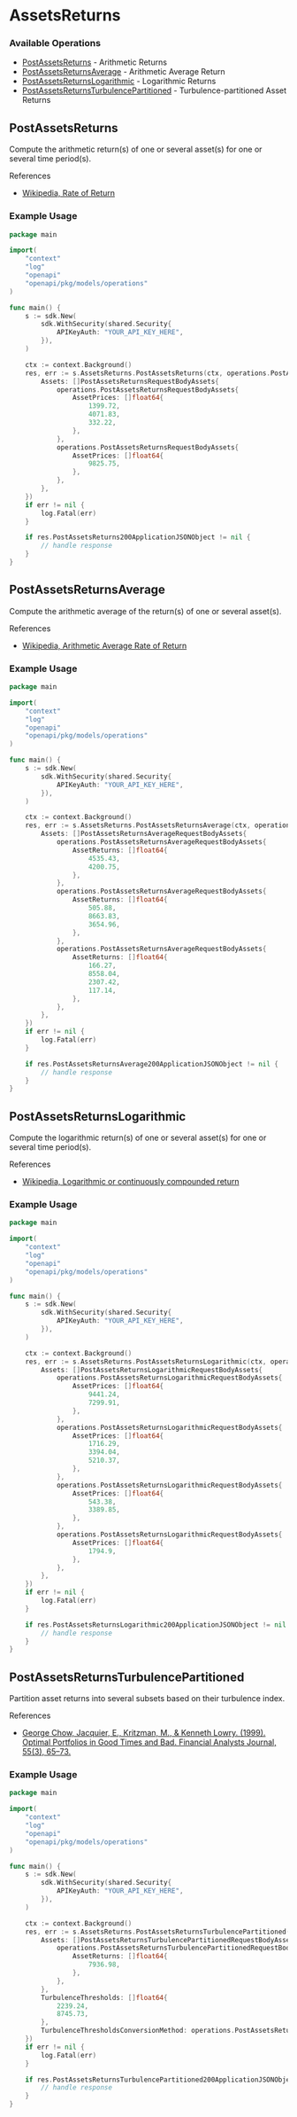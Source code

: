 # AssetsReturns

### Available Operations

* [PostAssetsReturns](#postassetsreturns) - Arithmetic Returns
* [PostAssetsReturnsAverage](#postassetsreturnsaverage) - Arithmetic Average Return
* [PostAssetsReturnsLogarithmic](#postassetsreturnslogarithmic) - Logarithmic Returns
* [PostAssetsReturnsTurbulencePartitioned](#postassetsreturnsturbulencepartitioned) - Turbulence-partitioned Asset Returns

## PostAssetsReturns

Compute the arithmetic return(s) of one or several asset(s) for one or several time period(s).

References
* [Wikipedia, Rate of Return](https://en.wikipedia.org/wiki/Rate_of_return#Return)


### Example Usage

```go
package main

import(
	"context"
	"log"
	"openapi"
	"openapi/pkg/models/operations"
)

func main() {
    s := sdk.New(
        sdk.WithSecurity(shared.Security{
            APIKeyAuth: "YOUR_API_KEY_HERE",
        }),
    )

    ctx := context.Background()
    res, err := s.AssetsReturns.PostAssetsReturns(ctx, operations.PostAssetsReturnsRequestBody{
        Assets: []PostAssetsReturnsRequestBodyAssets{
            operations.PostAssetsReturnsRequestBodyAssets{
                AssetPrices: []float64{
                    1399.72,
                    4071.83,
                    332.22,
                },
            },
            operations.PostAssetsReturnsRequestBodyAssets{
                AssetPrices: []float64{
                    9825.75,
                },
            },
        },
    })
    if err != nil {
        log.Fatal(err)
    }

    if res.PostAssetsReturns200ApplicationJSONObject != nil {
        // handle response
    }
}
```

## PostAssetsReturnsAverage

Compute the arithmetic average of the return(s) of one or several asset(s).

References
* [Wikipedia, Arithmetic Average Rate of Return](https://en.wikipedia.org/wiki/Rate_of_return#Arithmetic_average_rate_of_return)


### Example Usage

```go
package main

import(
	"context"
	"log"
	"openapi"
	"openapi/pkg/models/operations"
)

func main() {
    s := sdk.New(
        sdk.WithSecurity(shared.Security{
            APIKeyAuth: "YOUR_API_KEY_HERE",
        }),
    )

    ctx := context.Background()
    res, err := s.AssetsReturns.PostAssetsReturnsAverage(ctx, operations.PostAssetsReturnsAverageRequestBody{
        Assets: []PostAssetsReturnsAverageRequestBodyAssets{
            operations.PostAssetsReturnsAverageRequestBodyAssets{
                AssetReturns: []float64{
                    4535.43,
                    4200.75,
                },
            },
            operations.PostAssetsReturnsAverageRequestBodyAssets{
                AssetReturns: []float64{
                    505.88,
                    8663.83,
                    3654.96,
                },
            },
            operations.PostAssetsReturnsAverageRequestBodyAssets{
                AssetReturns: []float64{
                    166.27,
                    8558.04,
                    2307.42,
                    117.14,
                },
            },
        },
    })
    if err != nil {
        log.Fatal(err)
    }

    if res.PostAssetsReturnsAverage200ApplicationJSONObject != nil {
        // handle response
    }
}
```

## PostAssetsReturnsLogarithmic

Compute the logarithmic return(s) of one or several asset(s) for one or several time period(s).

References
* [Wikipedia, Logarithmic or continuously compounded return](https://en.wikipedia.org/wiki/Rate_of_return#Logarithmic_or_continuously_compounded_return)


### Example Usage

```go
package main

import(
	"context"
	"log"
	"openapi"
	"openapi/pkg/models/operations"
)

func main() {
    s := sdk.New(
        sdk.WithSecurity(shared.Security{
            APIKeyAuth: "YOUR_API_KEY_HERE",
        }),
    )

    ctx := context.Background()
    res, err := s.AssetsReturns.PostAssetsReturnsLogarithmic(ctx, operations.PostAssetsReturnsLogarithmicRequestBody{
        Assets: []PostAssetsReturnsLogarithmicRequestBodyAssets{
            operations.PostAssetsReturnsLogarithmicRequestBodyAssets{
                AssetPrices: []float64{
                    9441.24,
                    7299.91,
                },
            },
            operations.PostAssetsReturnsLogarithmicRequestBodyAssets{
                AssetPrices: []float64{
                    1716.29,
                    3394.04,
                    5210.37,
                },
            },
            operations.PostAssetsReturnsLogarithmicRequestBodyAssets{
                AssetPrices: []float64{
                    543.38,
                    3389.85,
                },
            },
            operations.PostAssetsReturnsLogarithmicRequestBodyAssets{
                AssetPrices: []float64{
                    1794.9,
                },
            },
        },
    })
    if err != nil {
        log.Fatal(err)
    }

    if res.PostAssetsReturnsLogarithmic200ApplicationJSONObject != nil {
        // handle response
    }
}
```

## PostAssetsReturnsTurbulencePartitioned

Partition asset returns into several subsets based on their turbulence index.

References
* [George Chow, Jacquier, E., Kritzman, M., & Kenneth Lowry. (1999). Optimal Portfolios in Good Times and Bad. Financial Analysts Journal, 55(3), 65–73.](https://www.jstor.org/stable/4480169)


### Example Usage

```go
package main

import(
	"context"
	"log"
	"openapi"
	"openapi/pkg/models/operations"
)

func main() {
    s := sdk.New(
        sdk.WithSecurity(shared.Security{
            APIKeyAuth: "YOUR_API_KEY_HERE",
        }),
    )

    ctx := context.Background()
    res, err := s.AssetsReturns.PostAssetsReturnsTurbulencePartitioned(ctx, operations.PostAssetsReturnsTurbulencePartitionedRequestBody{
        Assets: []PostAssetsReturnsTurbulencePartitionedRequestBodyAssets{
            operations.PostAssetsReturnsTurbulencePartitionedRequestBodyAssets{
                AssetReturns: []float64{
                    7936.98,
                },
            },
        },
        TurbulenceThresholds: []float64{
            2239.24,
            8745.73,
        },
        TurbulenceThresholdsConversionMethod: operations.PostAssetsReturnsTurbulencePartitionedRequestBodyTurbulenceThresholdsConversionMethodEnumEmpiricalQuantileDistribution.ToPointer(),
    })
    if err != nil {
        log.Fatal(err)
    }

    if res.PostAssetsReturnsTurbulencePartitioned200ApplicationJSONObject != nil {
        // handle response
    }
}
```
